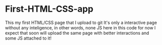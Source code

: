 # First-HTML-CSS-app

This my first HTML/CSS page that I upload to git
It's only a interactive page without any inteligence, in other words, none JS here in this code for now
I expect that soon will upload the same page with better interactions and some JS attached to it!

